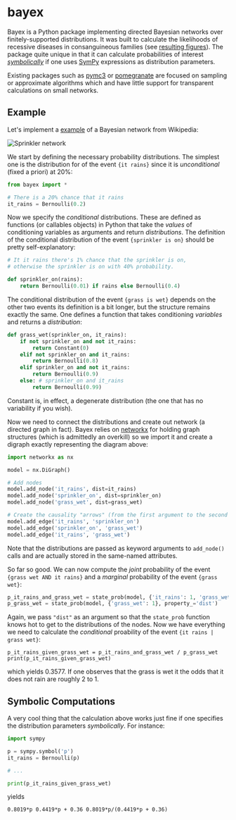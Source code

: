 # bayex

Bayex is a Python package implementing directed Bayesian networks over
finitely-supported distributions. It was built to calculate the
likelihoods of recessive diseases in consanguineous families
(see [resulting figures](https://github.com/ilya-kolpakov/bayex/blob/dirty/plots/all.pdf)).
The package quite unique in that it can calculate probabilities of
interest [*symbolically*](#symbolic-computations) if one uses [SymPy][sympy]
expressions as distribution parameters.

Existing packages such as [pymc3](https://github.com/pymc-devs/pymc3) or
[pomegranate](https://github.com/jmschrei/pomegranate) are focused on
sampling or approximate algorithms which and have little support for
transparent calculations on small networks.

## Example

Let's implement a [example](https://en.wikipedia.org/wiki/Bayesian_network)
of a Bayesian network from Wikipedia:

![Sprinkler network](https://upload.wikimedia.org/wikipedia/commons/thumb/0/0e/SimpleBayesNet.svg/575px-SimpleBayesNet.svg.png)

We start by defining the necessary probability distributions. The simplest
one is the distribution for of the event `{it rains}` since it is
*unconditional* (fixed a priori) at 20%:

```py
from bayex import *

# There is a 20% chance that it rains
it_rains = Bernoulli(0.2) 
```

Now we specify the *conditional* distributions. These are defined as
functions (or callables objects) in Python that take the *values* of
conditioning variables as arguments and return *distributions*.
The definition of the conditional distribution of
the event `{sprinkler is on}` should be pretty self-explanatory:

```py
# It it rains there's 1% chance that the sprinkler is on,
# otherwise the sprinkler is on with 40% probability.

def sprinkler_on(rains):
    return Bernoulli(0.01) if rains else Bernoulli(0.4)
```

The conditional distribution of the event `{grass is wet}` depends on the
other two events its definition is a bit longer, but the structure
remains exactly the same. One defines a function that takes conditioning
*variables* and returns a *distribution*:
```py
def grass_wet(sprinkler_on, it_rains):
    if not sprinkler_on and not it_rains:
        return Constant(0)
    elif not sprinkler_on and it_rains:
        return Bernoulli(0.8)
    elif sprinkler_on and not it_rains:
        return Bernoulli(0.9)
    else: # sprinkler_on and it_rains
        return Bernoulli(0.99)
```
Constant is, in effect, a degenerate distribution (the one that has
no variability if you wish).

Now we need to connect the distributions and create out network
(a directed graph in fact). Bayex relies on
[networkx](https://networkx.github.io/) for holding graph structures
(which is admittedly an overkill) so we import it and create a digraph
exactly representing the diagram above:

```py
import networkx as nx

model = nx.DiGraph()

# Add nodes
model.add_node('it_rains', dist=it_rains)
model.add_node('sprinkler_on', dist=sprinkler_on)
model.add_node('grass_wet', dist=grass_wet)

# Create the causality "arrows" (from the first argument to the second one)
model.add_edge('it_rains', 'sprinkler_on')
model.add_edge('sprinkler_on', 'grass_wet')
model.add_edge('it_rains', 'grass_wet')
```
Note that the distributions are passed as keyword arguments to `add_node()`
calls and are actually stored in the same-named attributes.

So far so good. We can now compute the *joint* probability of the event
`{grass wet AND it rains}` and a *marginal* probability of the event
`{grass wet}`:
```py
p_it_rains_and_grass_wet = state_prob(model, {'it_rains': 1, 'grass_wet': 1}, property_='dist')
p_grass_wet = state_prob(model, {'grass_wet': 1}, property_='dist')
```
Again, we pass `"dist"` as an argument so that the `state_prob` function
knows hot to get to the distributions of the nodes. Now we have everything
we need to calculate the *conditional* proability of the event
`{it rains | grass wet}`:
```
p_it_rains_given_grass_wet = p_it_rains_and_grass_wet / p_grass_wet
print(p_it_rains_given_grass_wet)
```
which yields 0.3577. If one observes that the grass is wet it the
odds that it does not rain are roughly 2 to 1.

## Symbolic Computations

A very cool thing that the calculation above works just fine if one
specifies the distribution parameters *symbolically*. For instance:

```py
import sympy

p = sympy.symbol('p')
it_rains = Bernoulli(p)

# ... 

print(p_it_rains_given_grass_wet)
```
yields
```
0.8019*p 0.4419*p + 0.36 0.8019*p/(0.4419*p + 0.36)
```





[sympy]: https://www.sympy.org/
[pymc]: https://github.com/pymc-devs/pymc3
[pomegranate]: https://github.com/jmschrei/pomegranate
